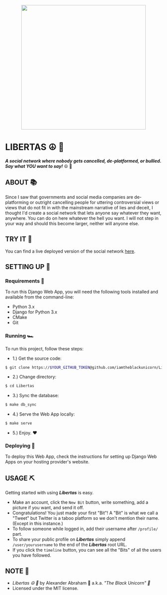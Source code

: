 <p align="center">
 <img width="400" src="https://blckunicorn.art/assets/libertas/images/banner/kitsune.svg"/>
</p>

# LIBERTAS :peace_symbol: :fox_face:

***A social network where nobody gets cancelled, de-platformed, or bullied. Say what YOU want to say!*** :peace_symbol: :fox_face:

## ABOUT :books:

Since I saw that governments and social media companies are de-platforming or outright cancelling people for uttering controversial views or views that do not fit in with the mainstream narrative of lies and deceit, I thought I'd create a social network that lets anyone say whatever they want, anywhere. You can do on here whatever the hell you want. I will not step in your way and should this become larger, neither will anyone else.

## TRY IT :test_tube:

You can find a live deployed version of the social network [here](https://blvckuncrn.pythonanywhere.com).

## SETTING UP :hammer:

### Requirements :school_satchel:

To run this Django Web App, you will need the following tools installed and available from the command-line:

- Python 3.x
- Django for Python 3.x
- CMake
- Git

### Running :racing_car:

To run this project, follow these steps:

- 1.) Get the source code:

```bash
$ git clone https://$YOUR_GITHUB_TOKEN@github.com/iamtheblackunicorn/Libertas.git
```

- 2.) Change directory:

```bash
$ cd Libertas
```

- 3.) Sync the database:

```bash
$ make db_sync
```

- 4.) Serve the Web App locally:

```bash
$ make serve
```

- 5.) Enjoy. :heart:

### Deploying :rocket:

To deploy this Web App, check the instructions for setting up Django Web Apps on your hosting provider's website.


## USAGE :pick:

Getting started with using ***Libertas*** is easy.
-  Make an account, click the `New Bit` button, write something, add a picture if you want, and send it off.
-  Congratulations! You just made your first "Bit"! A "Bit" is what we call a "Tweet" but Twitter is a taboo platform so we don't mention their name. (Except in this instance.)
- To follow someone while logged in, add their username after `/profile/` part.
- To share your public profile on ***Libertas*** simply append `/user/yourusername` to the end of the ***Libertas*** root URL.
- If you click the `timeline` button, you can see all the "Bits" of all the users you have followed.


## NOTE :scroll:

- *Libertas :peace_symbol: :fox_face:* by Alexander Abraham :black_heart: a.k.a. *"The Black Unicorn" :unicorn:*
- Licensed under the MIT license.
